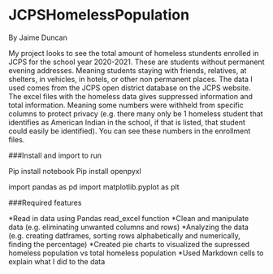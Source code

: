 # JCPSHomelessPopulation

By Jaime Duncan

My project looks to see the total amount of homeless stundents enrolled in JCPS for the school year 2020-2021. These are students without permanent evening addresses.
Meaning students staying with friends, relatives, at shelters, in vehicles, in hotels, or other non permanent places. The data I used comes from the JCPS open district 
database on the JCPS website. The excel files with the homeless data gives suppressed information and total information. Meaning some numbers were withheld from specific 
columns to protect privacy (e.g. there many only be 1 homeless student that identifies as American Indian in the school, if that is listed, that student could easily be 
identified). You can see these numbers in the enrollment files.

###Install and import to run

Pip install notebook
Pip install openpyxl

import pandas as pd
import matplotlib.pyplot as plt

###Required features

  *Read in data using Pandas read_excel function
  *Clean and manipulate data (e.g. eliminating unwanted columns and rows)
  *Analyzing the data (e.g. creating datframes, sorting rows alphabetically and numerically, finding the percentage)
  *Created pie charts to visualized the supressed homeless population vs total homeless population
  *Used Markdown cells to explain what I did to the data





